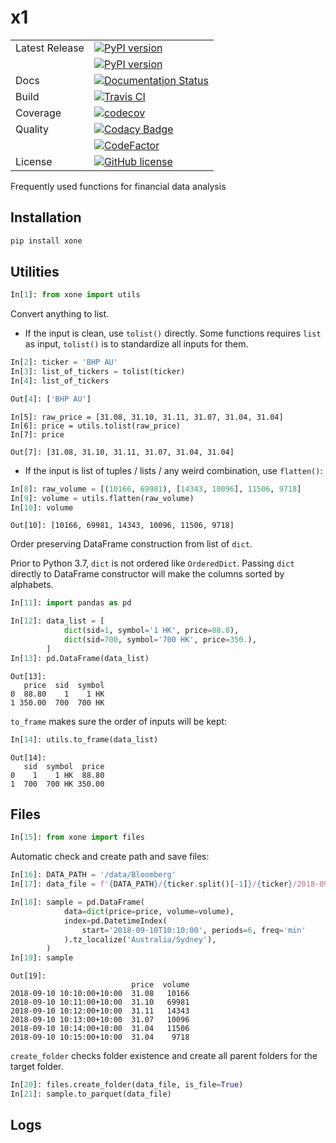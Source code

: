 # x1
|                |                                                                                                                                                 |
| -------------- | ----------------------------------------------------------------------------------------------------------------------------------------------- |
| Latest Release | [![PyPI version](https://img.shields.io/pypi/v/xone.svg)](https://badge.fury.io/py/xone)                                                        |
|                | [![PyPI version](https://img.shields.io/pypi/pyversions/xone.svg)](https://badge.fury.io/py/xone)                                               |
| Docs           | [![Documentation Status](https://readthedocs.org/projects/xone/badge/?version=latest)](https://xone.readthedocs.io/en/latest)                   |
| Build          | [![Travis CI](https://img.shields.io/travis/alpha-xone/xone/master.svg?label=Travis%20CI)](https://travis-ci.com/alpha-xone/xone)               |
| Coverage       | [![codecov](https://codecov.io/gh/alpha-xone/xone/branch/master/graph/badge.svg)](https://codecov.io/gh/alpha-xone/xone)                        |
| Quality        | [![Codacy Badge](https://api.codacy.com/project/badge/Grade/eb3d11949a1343d9aa4806a31f3fcc41)](https://www.codacy.com/app/alpha-xone/xone)      |
|                | [![CodeFactor](https://www.codefactor.io/repository/github/alpha-xone/xone/badge)](https://www.codefactor.io/repository/github/alpha-xone/xone) |
| License        | [![GitHub license](https://img.shields.io/github/license/alpha-xone/xone.svg)](https://github.com/alpha-xone/xone/blob/master/LICENSE)          |

Frequently used functions for financial data analysis

## Installation

```cmd
pip install xone
```

## Utilities

```python
In[1]: from xone import utils
```

Convert anything to list.

- If the input is clean, use `tolist()` directly.
  Some functions requires `list` as input, `tolist()` is to standardize all inputs for them.

```python
In[2]: ticker = 'BHP AU'
In[3]: list_of_tickers = tolist(ticker)
In[4]: list_of_tickers
```

```python
Out[4]: ['BHP AU']
```

```pydocstring
In[5]: raw_price = [31.08, 31.10, 31.11, 31.07, 31.04, 31.04]
In[6]: price = utils.tolist(raw_price)
In[7]: price
```

```pydocstring
Out[7]: [31.08, 31.10, 31.11, 31.07, 31.04, 31.04]
```

- If the input is list of tuples / lists / any weird combination, use `flatten()`:

```python
In[8]: raw_volume = [(10166, 69981), [14343, 10096], 11506, 9718]
In[9]: volume = utils.flatten(raw_volume)
In[10]: volume
```

```pydocstring
Out[10]: [10166, 69981, 14343, 10096, 11506, 9718]
```

Order preserving DataFrame construction from list of `dict`.

Prior to Python 3.7, `dict` is not ordered like `OrderedDict`. 
Passing `dict` directly to DataFrame constructor will make the columns sorted by alphabets.

```python
In[11]: import pandas as pd

In[12]: data_list = [
            dict(sid=1, symbol='1 HK', price=88.8),
            dict(sid=700, symbol='700 HK', price=350.),
        ]
In[13]: pd.DataFrame(data_list)
```

```pydocstring
Out[13]:
   price  sid  symbol
0  88.80    1    1 HK
1 350.00  700  700 HK
```

`to_frame` makes sure the order of inputs will be kept:

```python
In[14]: utils.to_frame(data_list)
```

```pydocstring
Out[14]:
   sid  symbol  price
0    1    1 HK  88.80
1  700  700 HK 350.00
```

## Files

```python
In[15]: from xone import files
```

Automatic check and create path and save files:

```python
In[16]: DATA_PATH = '/data/Bloomberg'
In[17]: data_file = f'{DATA_PATH}/{ticker.split()[-1]}/{ticker}/2018-09-10.parq'

In[18]: sample = pd.DataFrame(
            data=dict(price=price, volume=volume),
            index=pd.DatetimeIndex(
                start='2018-09-10T10:10:00', periods=6, freq='min'
            ).tz_localize('Australia/Sydney'),
        )
In[19]: sample
```

```pydocstring
Out[19]: 
                           price  volume
2018-09-10 10:10:00+10:00  31.08   10166
2018-09-10 10:11:00+10:00  31.10   69981
2018-09-10 10:12:00+10:00  31.11   14343
2018-09-10 10:13:00+10:00  31.07   10096
2018-09-10 10:14:00+10:00  31.04   11506
2018-09-10 10:15:00+10:00  31.04    9718
```

`create_folder` checks folder existence and create all parent folders for the target folder.

```python
In[20]: files.create_folder(data_file, is_file=True)
In[21]: sample.to_parquet(data_file)
```

## Logs
